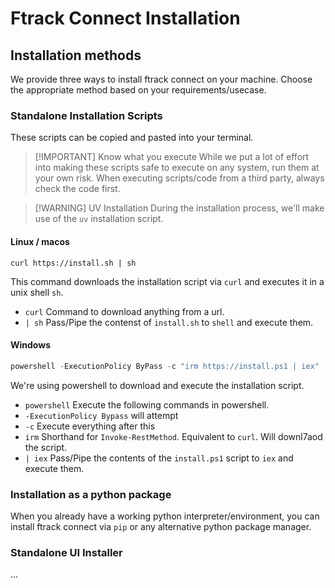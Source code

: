 # Ftrack Connect Installation

## Installation methods
We provide three ways to install ftrack connect on your machine. Choose the appropriate method based on your requirements/usecase.

### Standalone Installation Scripts

These scripts can be copied and pasted into your terminal.

> [!IMPORTANT] Know what you execute
> While we put a lot of effort into making these scripts safe to execute on any system, run them at your own risk. When executing scripts/code from a third party, always check the code first.

> [!WARNING] UV Installation
> During the installation process, we'll make use of the `uv` installation script.
> 
#### Linux / macos
```shell
curl https://install.sh | sh
```
This command downloads the installation script via `curl` and executes it in a unix shell `sh`.

- `curl` Command to download anything from a url.
- `| sh` Pass/Pipe the contenst of `install.sh` to `shell` and execute them.

#### Windows
```powershell
powershell -ExecutionPolicy ByPass -c "irm https://install.ps1 | iex"
```
We're using powershell to download and execute the installation script.

- `powershell` Execute the following commands in powershell.
- `-ExecutionPolicy Bypass` will attempt 
- `-c` Execute everything after this
- `irm` Shorthand for `Invoke-RestMethod`. Equivalent to `curl`. Will downl7aod the script.
- `| iex` Pass/Pipe the contents of the `install.ps1` script to `iex` and execute them.

### Installation as a python package
When you already have a working python interpreter/environment, you can install ftrack connect via `pip` or any alternative python package manager.

### Standalone UI Installer
...
